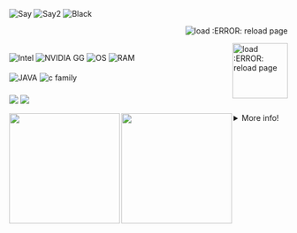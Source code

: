 
<div style="display: inline_block"><br>
    <img align="center" alt="Say"  src="https://img.shields.io/badge/P H I K I L L%20-⠀⠀⠀⠀Atualmente Focado em solucionar um Problema⠀⠀⠀⠀⠀⠀⠀⠀⠀-000000?style=social">
    <img align="center" alt="Say2" src="https://img.shields.io/badge/Qual o problema ⁇%20- um problema generico como DirectX4j : Failed to create D3D device - 000000?&style=social">
    <img align="center" alt="Black"  src="https://img.shields.io/badge/⠀⠀⠀⠀⠀⠀⠀⠀⠀⠀⠀⠀⠀⠀⠀⠀⠀⠀⠀⠀⠀⠀⠀Olá , Seja Bem Vindo(A), ao meu perfil⠀⠀⠀⠀⠀⠀⠀⠀⠀⠀⠀⠀⠀⠀⠀⠀⠀⠀⠀⠀⠀⠀⠀⠀⠀⠀⠀⠀⠀⠀⠀⠀⠀⠀⠀⠀⠀⠀⠀⠀⠀⠀⠀⠀⠀⠀⠀⠀⠀⠀⠀⠀⠀⠀⠀⠀⠀⠀⠀⠀⠀⠀⠀⠀⠀⠀⠀⠀⠀⠀-%23000?style=for-the-badge&logo=&logoColor=white">
    <p align="right"> <img src="https://komarev.com/ghpvc/?username=phikill&color=green" alt="load :ERROR: reload page" /> </p>
    <img src="https://brandslogos.com/wp-content/uploads/images/large/java-logo-1.png" min-width="200px" max-width="200px" width="100px" align="right" alt="load :ERROR: reload page">
</div>

</div>

<div style="display: PC_Specs"><br>
    <img align="center" alt="Intel"  src="https://img.shields.io/badge/I5_4210u-0008B9?style=for-the-badge&logo=intel&logoColor=white">
    <img align="center" alt="NVIDIA GG" src="https://img.shields.io/badge/Geforce 830m-0000g0?style=for-the-badge&logo=nvidia&logoColor=white">
    <img align="center" alt="OS" src="https://img.shields.io/badge/WIndows%2011%20Home X64-1572B6?style=for-the-badge&logo=windows&logoColor=white">
    <img align="center" alt="RAM" src="https://img.shields.io/badge/RAM-6 GB%20%20-000000?style=for-the-badge">
         
</div>

<div name="inline_block"><br>
    <img align="center" alt="JAVA"   src="https://img.shields.io/badge/Java-%239005?style=for-the-badge&logo=java&logoColor=white">
    <img align="center" alt="c family"  src="https://img.shields.io/badge/c/C++/C♯ _-1592B6?style=for-the-badge&logo=&logoColor=white">  
</div>
    
### 
</div> 
      <a href="https://www.youtube.com/channel/UCtckcybjk1hnbk_ENMR0pvw" target="_blank"><img src="https://img.shields.io/badge/YouTube-%239005?style=for-the-badge&logo=youtube&logoColor=white" target="_blank"></a>
  <a href="https://steamcommunity.com/id/Phikill/" target="_blank"><img src="https://img.shields.io/badge/-STEAM-%23000?style=for-the-badge&logo=STEAM&logoColor=white" target="_blank"></a>
  
 [//]: [![stats](https://bad-apple-github-readme.vercel.app/api?show_bg=1&username=phikill&theme=tokyonight)] 
  
 <img 
       align="left"
height="200em" src="http://github-readme-streak-stats.herokuapp.com?user=phikill&theme=midnight-purple&hide_border=true&date_format=j%2Fn%5B%2FY%5D&locale=pt-br&border=DD2727&background=000000&stroke=DD2727&ring=FF0000&fire=DD2727&currStreakNum=DD2727&sideNums=DD2727&currStreakLabel=DD2727"/>
 <img 
       align="left"
height="200em" src="https://bad-apple-github-readme.vercel.app/api/top-langs/?show_bg=1&username=phikill&langs_count=20&theme=dark"/>  

</div>
  <details>
  <summary>More info!  </summary>

   # Info.  
  *|  
  *|  
  *|  
  * 1. eu sou um iniciante 
   * 2. Eu não sei muito. 
     * Eu quero ser um programador de jogos  
     * Linguagens de programação nos estudos!...  
     - [x]  JAVA  
     - [x] DOS Language  
     - [ ] C#  
     - [ ] C/C++  
    
     _
                   
                                ██████╗  ██╗  ██╗ ██╗ ██╗  ██╗ ██╗ ██╗     ██╗                         
                                ██╔══██╗ ██║  ██║ ██║ ██║ ██╔╝ ██║ ██║     ██║                         
                                ██████╔╝ ███████║ ██║ █████╔╝  ██║ ██║     ██║                         
                                ██╔═══╝  ██╔══██║ ██║ ██╔═██╗  ██║ ██║     ██║                          
                                ██║      ██║  ██║ ██║ ██║  ██╗ ██║ ███████╗███████╗             
                                ╚═╝      ╚═╝  ╚═╝ ╚═╝ ╚═╝  ╚═╝ ╚═╝ ╚══════╝╚══════╝           
  
simple ASCII art
============   
    
    
  
  #### Projetos em Mente.
  #  Para Computadores Fracos
     * V PROJETOS V
     * | Build Inspencer Game Engine |
     * | Bloody Ants Z | 
     * | FB-I AM |
     * | Passnasty fantasy |
     * |  MAY JX   JAVA OS |
 ----
    
  [BUILD INSPENCER](https://github.com/NikuraCorp/build-inspencer-Engine)
</details>
  
   [//]:https://media1.giphy.com/media/OLHoXQgCVSWnfaVgXZ/giphy.gif?cid=790b7611ce304b6e091d2b9cbff0cbb2ce49419f81178279&rid=giphy.gif&ct=s
   

  
